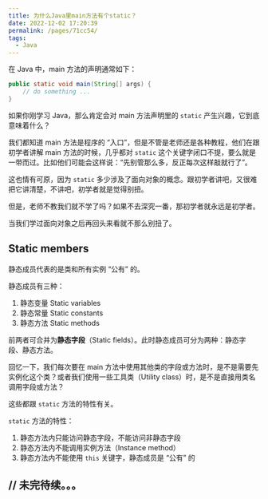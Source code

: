 ```yaml
---
title: 为什么Java里main方法有个static？
date: 2022-12-02 17:20:39
permalink: /pages/71cc54/
tags:
  - Java
---
```


在 Java 中，main 方法的声明通常如下：

```java
public static void main(String[] args) {
    // do something ...
}
```

如果你刚学习 Java，那么肯定会对 main 方法声明里的 `static` 产生兴趣，它到底意味着什么？

我们都知道 main 方法是程序的 “入口”，但是不管是老师还是各种教程，他们在跟初学者讲解 main 方法的时候，几乎都对 `static` 这个关键字闭口不提，要么就是一带而过。比如他们可能会这样说：“先别管那么多，反正每次这样敲就行了”。

这也情有可原，因为 `static` 多少涉及了面向对象的概念。跟初学者讲吧，又很难把它讲清楚，不讲吧，初学者就是觉得别扭。

但是，老师不教我们就不学了吗？如果不去深究一番，那初学者就永远是初学者。

当我们学过面向对象之后再回头来看就不那么别扭了。

## Static members

静态成员代表的是类和所有实例 “公有” 的。

静态成员有三种：

1. 静态变量 Static variables
2. 静态常量 Static constants
3. 静态方法 Static methods

前两者可合并为**静态字段**（Static fields）。此时静态成员可分为两种：静态字段、静态方法。

回忆一下，我们每次要在 main 方法中使用其他类的字段或方法时，是不是需要先实例化这个类？或者我们使用一些工具类（Utility class）时，是不是直接用类名调用字段或方法？

这些都跟 `static` 方法的特性有关。

`static` 方法的特性：

1. 静态方法内只能访问静态字段，不能访问非静态字段
2. 静态方法内不能调用实例方法（Instance method）
3. 静态方法内不能使用 `this` 关键字，静态成员是 “公有” 的

## // 未完待续。。。
